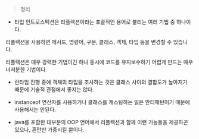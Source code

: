 

> 정리
> 

- 타입 인트로스펙션은 리플렉션이라는 포괄적인 용어로 불리는 여러 기법 중 하나이다. 

리플렉션을 사용하면 메서드, 명령어, 구문, 클래스, 객체, 타입 등을 변경할 수 있습니다. 

리플렉션은 매우 강력한 기법이긴 하나 
동시에 코드를 유지보수하기 어렵게 만드는 매우 너저분한 기법이다.

- 런타임 진행 중에 객체의 타입을 조사하는 것은 클래스 사이의 결합도가 높아지기 때문에 기술적 관점에서 좋지는 않다.

- instanceof 연산자를 사용하거나 클래스를 캐스팅하는 일은 
안티패턴이기 때문에 사용해서는 안된다.

- java를 포함한 대부분의 OOP 언어에서 리플렉션과 함께 
이런 기능들을 제공하곤 있으나, 혼란만 가중시킬 뿐이다.
